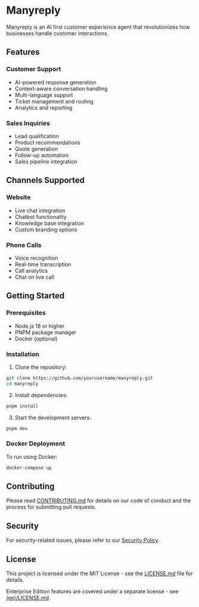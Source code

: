 # Manyreply

Manyreply is an AI first customer experience agent that revolutionizes how businesses handle customer interactions.

## Features

### Customer Support
- AI-powered response generation
- Context-aware conversation handling
- Multi-language support
- Ticket management and routing
- Analytics and reporting

### Sales Inquiries
- Lead qualification
- Product recommendations
- Quote generation
- Follow-up automation
- Sales pipeline integration

## Channels Supported

### Website
- Live chat integration
- Chatbot functionality
- Knowledge base integration
- Custom branding options

### Phone Calls
- Voice recognition
- Real-time transcription
- Call analytics
- Chat on live call


## Getting Started

### Prerequisites
- Node.js 18 or higher
- PNPM package manager
- Docker (optional)

### Installation

1. Clone the repository:
```bash
git clone https://github.com/yourusername/manyreply.git
cd manyreply
```

2. Install dependencies:
```bash
pnpm install
```

3. Start the development servers:
```bash
pnpm dev
```

### Docker Deployment

To run using Docker:

```bash
docker-compose up
```

## Contributing

Please read [CONTRIBUTING.md](CONTRIBUTING.md) for details on our code of conduct and the process for submitting pull requests.

## Security

For security-related issues, please refer to our [Security Policy](SECURITY.md).

## License

This project is licensed under the MIT License - see the [LICENSE.md](LICENSE.md) file for details.

Enterprise Edition features are covered under a separate license - see [(ee)/LICENSE.md](packages/frontend/(ee)/LICENSE.md).
